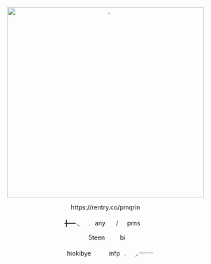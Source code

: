 <p align="center"> <img src="https://files.catbox.moe/pcn98a.jpeg" width="450" height="435" alt="."/>
<p align="center"> https://rentry.co/pmqrin
<p align="center"> ╋━━ ◟⠀⠀𓈒⠀any ⠀⠀/⠀⠀prns
  ⠀<p align="center">⠀⠀5teen⠀⠀⠀ bi
⠀<p align="center">⠀⠀hiokibye⠀⠀⠀⠀infp⠀𓈒⠀⠀◞ 𓎢𓎡
